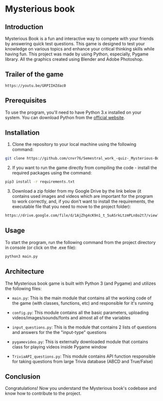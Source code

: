 # Mysterious book

## Introduction

Mysterious Book is a fun and interactive way to compete with your friends by answering quick test questions. This game is designed to test your knowledge on various topics and enhance your critical thinking skills while having fun. This project was made by using Python, especially, Pygame library. All the graphics created using Blender and Adobe Photoshop.

## Trailer of the game

```
https://youtu.be/GRPIIHZdac0
```

## Prerequisites

To use the program, you'll need to have Python 3.x installed on your system. You can download Python from the [official website](https://www.python.org/downloads/).

## Installation

1. Clone the repository to your local machine using the following command:

```bash
git clone https://github.com/cnvr76/Semestral_work_-quiz-_Mysterious-Book.git
```

2. If you want to run the game directly from compiling the code - install the required packages using the command:

```bash
pip3 install -r requirements.txt
```

3. Download a zip folder from my Google Drive by the link below (it contains used images and videos which are important for the program to work correctly, and, if you don't want to install the requirements, the executable file that you need to move to the project folder):

```bash
https://drive.google.com/file/d/1AjZhg4cK9n1_t_5uASrkLtzmPLn8o2t7/view?usp=share_link
```

## Usage

To start the program, run the following command from the project directory in console (or click on the .exe file):

```bash
python3 main.py
```

## Architecture
The Mysterious book game is built with Python 3 (and Pygame) and utilizes the following files:

+ `main.py`: This is the main module that contains all the working code of the game (with classes, functions, etc) and responsible for it's running

+ `config.py`: This module contains all the basic parameters, uploading videos/images/sounds/fonts and almost all of the variables

+ `input_questions.py`: This is the module that contains 2 lists of questions and answers for the the "input-type" questions

+ `pygamevideo.py`: This is externally downloaded module that contains class for playing videos inside Pygame window

+ `TriviaAPI_questions.py`: This module contains API function responsible for taking questions from large Trivia database (ABCD and True/False)

## Conclusion
Congratulations! Now you understand the Mysterious book's codebase and know how to contribute to the project.
